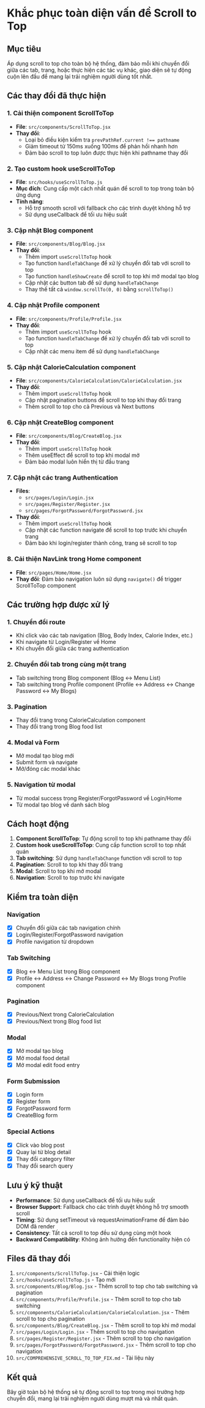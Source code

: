# Khắc phục toàn diện vấn đề Scroll to Top

## Mục tiêu
Áp dụng scroll to top cho toàn bộ hệ thống, đảm bảo mỗi khi chuyển đổi giữa các tab, trang, hoặc thực hiện các tác vụ khác, giao diện sẽ tự động cuộn lên đầu để mang lại trải nghiệm người dùng tốt nhất.

## Các thay đổi đã thực hiện

### 1. Cải thiện component ScrollToTop
- **File**: `src/components/ScrollToTop.jsx`
- **Thay đổi**: 
  - Loại bỏ điều kiện kiểm tra `prevPathRef.current !== pathname`
  - Giảm timeout từ 150ms xuống 100ms để phản hồi nhanh hơn
  - Đảm bảo scroll to top luôn được thực hiện khi pathname thay đổi

### 2. Tạo custom hook useScrollToTop
- **File**: `src/hooks/useScrollToTop.js`
- **Mục đích**: Cung cấp một cách nhất quán để scroll to top trong toàn bộ ứng dụng
- **Tính năng**: 
  - Hỗ trợ smooth scroll với fallback cho các trình duyệt không hỗ trợ
  - Sử dụng useCallback để tối ưu hiệu suất

### 3. Cập nhật Blog component
- **File**: `src/components/Blog/Blog.jsx`
- **Thay đổi**:
  - Thêm import `useScrollToTop` hook
  - Tạo function `handleTabChange` để xử lý chuyển đổi tab với scroll to top
  - Tạo function `handleShowCreate` để scroll to top khi mở modal tạo blog
  - Cập nhật các button tab để sử dụng `handleTabChange`
  - Thay thế tất cả `window.scrollTo(0, 0)` bằng `scrollToTop()`

### 4. Cập nhật Profile component
- **File**: `src/components/Profile/Profile.jsx`
- **Thay đổi**:
  - Thêm import `useScrollToTop` hook
  - Tạo function `handleTabChange` để xử lý chuyển đổi tab với scroll to top
  - Cập nhật các menu item để sử dụng `handleTabChange`

### 5. Cập nhật CalorieCalculation component
- **File**: `src/components/CalorieCalculation/CalorieCalculation.jsx`
- **Thay đổi**:
  - Thêm import `useScrollToTop` hook
  - Cập nhật pagination buttons để scroll to top khi thay đổi trang
  - Thêm scroll to top cho cả Previous và Next buttons

### 6. Cập nhật CreateBlog component
- **File**: `src/components/Blog/CreateBlog.jsx`
- **Thay đổi**:
  - Thêm import `useScrollToTop` hook
  - Thêm useEffect để scroll to top khi modal mở
  - Đảm bảo modal luôn hiển thị từ đầu trang

### 7. Cập nhật các trang Authentication
- **Files**: 
  - `src/pages/Login/Login.jsx`
  - `src/pages/Register/Register.jsx`
  - `src/pages/ForgotPassword/ForgotPassword.jsx`
- **Thay đổi**:
  - Thêm import `useScrollToTop` hook
  - Cập nhật các function navigate để scroll to top trước khi chuyển trang
  - Đảm bảo khi login/register thành công, trang sẽ scroll to top

### 8. Cải thiện NavLink trong Home component
- **File**: `src/pages/Home/Home.jsx`
- **Thay đổi**: Đảm bảo navigation luôn sử dụng `navigate()` để trigger ScrollToTop component

## Các trường hợp được xử lý

### 1. Chuyển đổi route
- Khi click vào các tab navigation (Blog, Body Index, Calorie Index, etc.)
- Khi navigate từ Login/Register về Home
- Khi chuyển đổi giữa các trang authentication

### 2. Chuyển đổi tab trong cùng một trang
- Tab switching trong Blog component (Blog ↔ Menu List)
- Tab switching trong Profile component (Profile ↔ Address ↔ Change Password ↔ My Blogs)

### 3. Pagination
- Thay đổi trang trong CalorieCalculation component
- Thay đổi trang trong Blog food list

### 4. Modal và Form
- Mở modal tạo blog mới
- Submit form và navigate
- Mở/đóng các modal khác

### 5. Navigation từ modal
- Từ modal success trong Register/ForgotPassword về Login/Home
- Từ modal tạo blog về danh sách blog

## Cách hoạt động

1. **Component ScrollToTop**: Tự động scroll to top khi pathname thay đổi
2. **Custom hook useScrollToTop**: Cung cấp function scroll to top nhất quán
3. **Tab switching**: Sử dụng `handleTabChange` function với scroll to top
4. **Pagination**: Scroll to top khi thay đổi trang
5. **Modal**: Scroll to top khi mở modal
6. **Navigation**: Scroll to top trước khi navigate

## Kiểm tra toàn diện

### Navigation
- [x] Chuyển đổi giữa các tab navigation chính
- [x] Login/Register/ForgotPassword navigation
- [x] Profile navigation từ dropdown

### Tab Switching
- [x] Blog ↔ Menu List trong Blog component
- [x] Profile ↔ Address ↔ Change Password ↔ My Blogs trong Profile component

### Pagination
- [x] Previous/Next trong CalorieCalculation
- [x] Previous/Next trong Blog food list

### Modal
- [x] Mở modal tạo blog
- [x] Mở modal food detail
- [x] Mở modal edit food entry

### Form Submission
- [x] Login form
- [x] Register form
- [x] ForgotPassword form
- [x] CreateBlog form

### Special Actions
- [x] Click vào blog post
- [x] Quay lại từ blog detail
- [x] Thay đổi category filter
- [x] Thay đổi search query

## Lưu ý kỹ thuật

- **Performance**: Sử dụng useCallback để tối ưu hiệu suất
- **Browser Support**: Fallback cho các trình duyệt không hỗ trợ smooth scroll
- **Timing**: Sử dụng setTimeout và requestAnimationFrame để đảm bảo DOM đã render
- **Consistency**: Tất cả scroll to top đều sử dụng cùng một hook
- **Backward Compatibility**: Không ảnh hưởng đến functionality hiện có

## Files đã thay đổi

1. `src/components/ScrollToTop.jsx` - Cải thiện logic
2. `src/hooks/useScrollToTop.js` - Tạo mới
3. `src/components/Blog/Blog.jsx` - Thêm scroll to top cho tab switching và pagination
4. `src/components/Profile/Profile.jsx` - Thêm scroll to top cho tab switching
5. `src/components/CalorieCalculation/CalorieCalculation.jsx` - Thêm scroll to top cho pagination
6. `src/components/Blog/CreateBlog.jsx` - Thêm scroll to top khi mở modal
7. `src/pages/Login/Login.jsx` - Thêm scroll to top cho navigation
8. `src/pages/Register/Register.jsx` - Thêm scroll to top cho navigation
9. `src/pages/ForgotPassword/ForgotPassword.jsx` - Thêm scroll to top cho navigation
10. `src/COMPREHENSIVE_SCROLL_TO_TOP_FIX.md` - Tài liệu này

## Kết quả

Bây giờ toàn bộ hệ thống sẽ tự động scroll to top trong mọi trường hợp chuyển đổi, mang lại trải nghiệm người dùng mượt mà và nhất quán. 